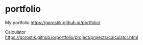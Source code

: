 # portfolio
My portfolio https://gorostik.github.io/portfolio/  

Calculator https://gorostik.github.io/portfolio/project/projects/calculator.html
